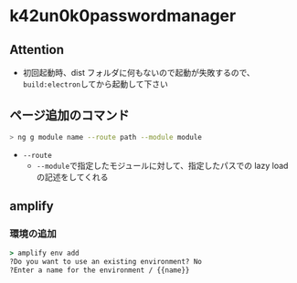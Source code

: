 # k42un0k0passwordmanager

## Attention

- 初回起動時、dist フォルダに何もないので起動が失敗するので、`build:electron`してから起動して下さい

## ページ追加のコマンド

```sh
> ng g module name --route path --module module
```

- `--route`
  - `--module`で指定したモジュールに対して、指定したパスでの lazy load の記述をしてくれる

## amplify

### 環境の追加

```cmd
> amplify env add
?Do you want to use an existing environment? No
?Enter a name for the environment / {{name}}
```
